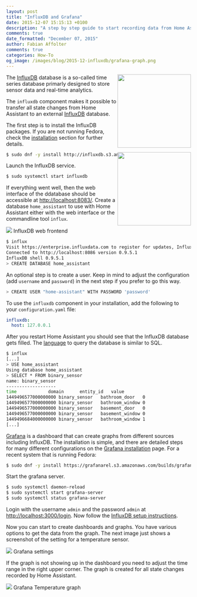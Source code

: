 ```yaml
---
layout: post
title: "InfluxDB and Grafana"
date: 2015-12-07 15:15:13 +0100
description: "A step by step guide to start recording data from Home Assistant in InfluxDB and visualizing it using Grafana."
comments: true
date_formatted: "December 07, 2015"
author: Fabian Affolter
comments: true
categories: How-To
og_image: /images/blog/2015-12-influxdb/grafana-graph.png
---
```


<img src='/images/supported_brands/influxdb.png' style='clear: right; border:none; box-shadow: none; float: right; margin-bottom: 12px;' width='200' /><img src='/images/supported_brands/grafana.png' style='clear: right; border:none; box-shadow: none; float: right; margin-bottom: 12px;' width='200' />
The [InfluxDB](https://influxdb.com/) database is a so-called time series database primarly designed to store sensor data and real-time analytics. 

The `influxdb` component makes it possible to transfer all state changes from Home Assistant to an external [InfluxDB](https://influxdb.com/) database. 

<!--more-->

The first step is to install the InfluxDB packages. If you are not running Fedora, check the [installation](https://influxdb.com/docs/v0.9/introduction/installation.html) section for further details.

```bash
$ sudo dnf -y install http://influxdb.s3.amazonaws.com/influxdb-0.9.5.1-1.x86_64.rpm
```

Launch the InfluxDB service.

```bash
$ sudo systemctl start influxdb
```

If everything went well, then the web interface of the ddatabase should be accessible at [http://localhost:8083/](http://localhost:8083/). Create a database `home_assistant` to use with Home Assistant either with the web interface or the commandline tool `influx`.

<p class='img'>
  <img src='/images/blog/2015-12-influxdb/influxdb-frontend.png' />
  InfluxDB web frontend
</p>

```bash
$ influx
Visit https://enterprise.influxdata.com to register for updates, InfluxDB server management, and monitoring.
Connected to http://localhost:8086 version 0.9.5.1
InfluxDB shell 0.9.5.1
> CREATE DATABASE home_assistant
```

An optional step is to create a user. Keep in mind to adjust the configuration (add `username` and `password`) in the next step if you prefer to go this way.

```bash
> CREATE USER "home-assistant" WITH PASSWORD 'password'
```

To use the `influxdb` component in your installation, add the following to your `configuration.yaml` file:

```yaml
influxdb:
  host: 127.0.0.1
```

After you restart Home Assistant you should see that the InfluxDB database gets filled. The [language](https://influxdb.com/docs/v0.9/query_language/index.html) to query the database is similar to SQL.

```bash
$ influx
[...]
> USE home_assistant
Using database home_assistant
> SELECT * FROM binary_sensor
name: binary_sensor
-------------------
time			domain		entity_id	value
1449496577000000000	binary_sensor	bathroom_door	0
1449496577000000000	binary_sensor	bathroom_window	0
1449496577000000000	binary_sensor	basement_door	0
1449496577000000000	binary_sensor	basement_window	0
1449496684000000000	binary_sensor	bathroom_window	1
[...]
```

[Grafana](http://grafana.org/) is a dashboard that can create graphs from different sources including InfluxDB. The installation is simple, and there are detailed steps for many different configurations on the [Grafana installation](http://docs.grafana.org/installation/) page. For a recent system that is running Fedora:

```bash
$ sudo dnf -y install https://grafanarel.s3.amazonaws.com/builds/grafana-2.5.0-1.x86_64.rpm
```

Start the grafana server.

```bash
$ sudo systemctl daemon-reload
$ sudo systemctl start grafana-server
$ sudo systemctl status grafana-server
```

Login with the username `admin` and the password `admin` at [http://localhost:3000/login](http://localhost:3000/login). Now follow the [InfluxDB setup instructions](http://docs.grafana.org/datasources/influxdb/).

Now you can start to create dashboards and graphs. You have various options to get the data from the graph. The next image just shows a screenshot of the setting for a temperature sensor.

<p class='img'>
  <img src='/images/blog/2015-12-influxdb/grafana-settings.png' />
  Grafana settings
</p>

If the graph is not showing up in the dashboard you need to adjust the time range in the right upper corner. The graph is created for all state changes recorded by Home Assistant.

<p class='img'>
  <img src='/images/blog/2015-12-influxdb/grafana-graph.png' />
  Grafana Temperature graph
</p>

